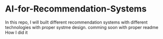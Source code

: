 # AI-for-Recommendation-Systems

In this repo, I will built different recommendation systems with different technologies with proper systme design. comming soon
with proper readme How I did it
